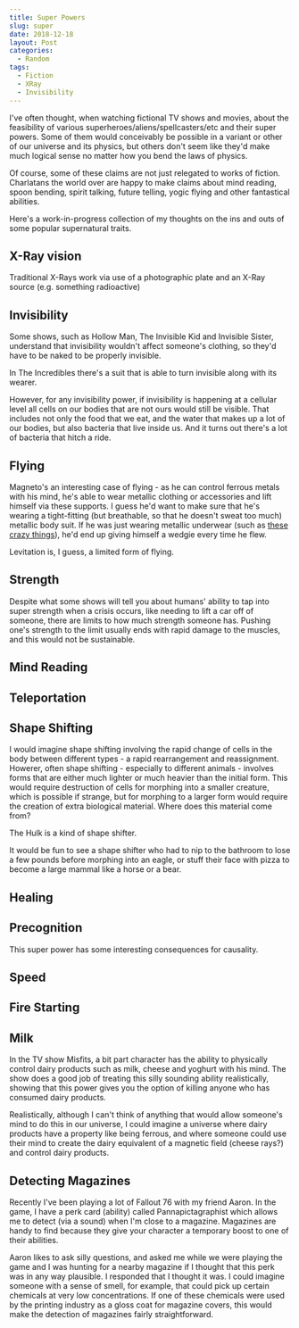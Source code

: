 ```yaml
---
title: Super Powers
slug: super
date: 2018-12-18
layout: Post
categories:
  - Random
tags:
  - Fiction
  - XRay
  - Invisibility
---
```


I've often thought, when watching fictional TV shows and movies, about the feasibility of various superheroes/aliens/spellcasters/etc and their super powers. Some of them would conceivably be possible in a variant or other of our universe and its physics, but others don't seem like they'd make much logical sense no matter how you bend the laws of physics.

<!-- more -->

Of course, some of these claims are not just relegated to works of fiction. Charlatans the world over are happy to make claims about mind reading, spoon bending, spirit talking, future telling, yogic flying and other fantastical abilities.

Here's a work-in-progress collection of my thoughts on the ins and outs of some popular supernatural traits.

## X-Ray vision

Traditional X-Rays work via use of a photographic plate and an X-Ray source (e.g. something radioactive)

## Invisibility

Some shows, such as Hollow Man, The Invisible Kid and Invisible Sister, understand that invisibility wouldn't affect someone's clothing, so they'd have to be naked to be properly invisible.

In The Incredibles there's a suit that is able to turn invisible along with its wearer.

However, for any invisibility power, if invisibility is happening at a cellular level all cells on our bodies that are not ours would still be visible. That includes not only the food that we eat, and the water that makes up a lot of our bodies, but also bacteria that live inside us. And it turns out there's a lot of bacteria that hitch a ride.

## Flying

Magneto's an interesting case of flying - as he can control ferrous metals with his mind, he's able to wear metallic clothing or accessories and lift himself via these supports. I guess he'd want to make sure that he's wearing a tight-fitting (but breathable, so that he doesn't sweat too much) metallic body suit. If he was just wearing metallic underwear (such as [these crazy things](https://www.faradays.co/)), he'd end up giving himself a wedgie every time he flew.

Levitation is, I guess, a limited form of flying.

## Strength

Despite what some shows will tell you about humans' ability to tap into super strength when a crisis occurs, like needing to lift a car off of someone, there are limits to how much strength someone has. Pushing one's strength to the limit usually ends with rapid damage to the muscles, and this would not be sustainable.

## Mind Reading

## Teleportation

## Shape Shifting

I would imagine shape shifting involving the rapid change of cells in the body between different types - a rapid rearrangement and reassignment. Howerer, often shape shifting - especially to different animals - involves forms that are either much lighter or much heavier than the initial form. This would require destruction of cells for morphing into a smaller creature, which is possible if strange, but for morphing to a larger form would require the creation of extra biological material. Where does this material come from?

The Hulk is a kind of shape shifter.

It would be fun to see a shape shifter who had to nip to the bathroom to lose a few pounds before morphing into an eagle, or stuff their face with pizza to become a large mammal like a horse or a bear.

## Healing

## Precognition

This super power has some interesting consequences for causality.

## Speed

## Fire Starting

## Milk

In the TV show Misfits, a bit part character has the ability to physically control dairy products such as milk, cheese and yoghurt with his mind. The show does a good job of treating this silly sounding ability realistically, showing that this power gives you the option of killing anyone who has consumed dairy products.

Realistically, although I can't think of anything that would allow someone's mind to do this in our universe, I could imagine a universe where dairy products have a property like being ferrous, and where someone could use their mind to create the dairy equivalent of a magnetic field (cheese rays?) and control dairy products.

## Detecting Magazines

Recently I've been playing a lot of Fallout 76 with my friend Aaron. In the game, I have a perk card (ability) called Pannapictagraphist which allows me to detect (via a sound) when I'm close to a magazine. Magazines are handy to find because they give your character a temporary boost to one of their abilities.

Aaron likes to ask silly questions, and asked me while we were playing the game and I was hunting for a nearby magazine if I thought that this perk was in any way plausible. I responded that I thought it was. I could imagine someone with a sense of smell, for example, that could pick up certain chemicals at very low concentrations. If one of these chemicals were used by the printing industry as a gloss coat for magazine covers, this would make the detection of magazines fairly straightforward.
